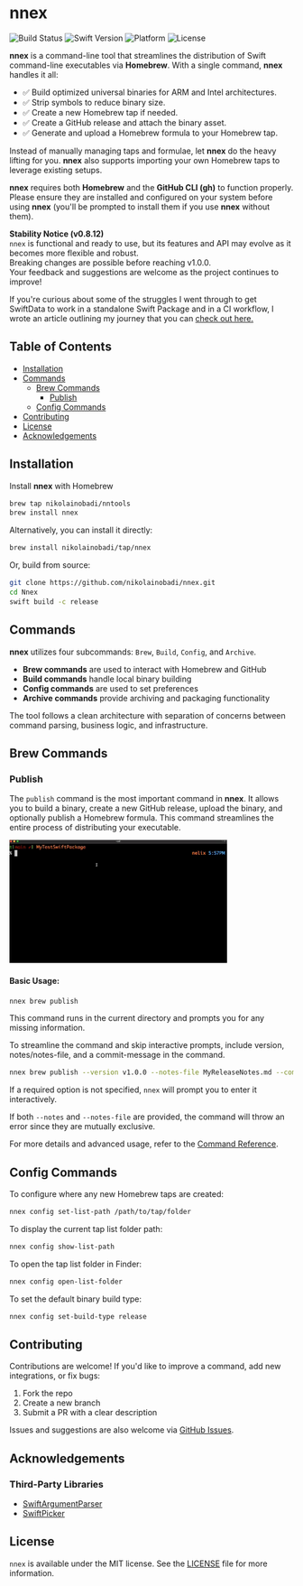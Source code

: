 # nnex

![Build Status](https://github.com/nikolainobadi/nnex/actions/workflows/ci.yml/badge.svg)
![Swift Version](https://badgen.net/badge/swift/6.0%2B/purple)
![Platform](https://img.shields.io/badge/platform-macOS%2014-blue)
![License](https://img.shields.io/badge/license-MIT-lightgray)

**nnex** is a command-line tool that streamlines the distribution of Swift command-line executables via **Homebrew**.
With a single command, **nnex** handles it all:

- ✅ Build optimized universal binaries for ARM and Intel architectures.
- ✅ Strip symbols to reduce binary size.
- ✅ Create a new Homebrew tap if needed.
- ✅ Create a GitHub release and attach the binary asset.
- ✅ Generate and upload a Homebrew formula to your Homebrew tap.

Instead of manually managing taps and formulae, let **nnex** do the heavy lifting for you.
**nnex** also supports importing your own Homebrew taps to leverage existing setups.

**nnex** requires both **Homebrew** and the **GitHub CLI (gh)** to function properly. Please ensure they are installed and configured on your system before using **nnex** (you'll be prompted to install them if you use **nnex** without them).

**Stability Notice (v0.8.12)**  
`nnex` is functional and ready to use, but its features and API may evolve as it becomes more flexible and robust.  
Breaking changes are possible before reaching v1.0.0.  
Your feedback and suggestions are welcome as the project continues to improve!  

If you're curious about some of the struggles I went through to get SwiftData to work in a standalone Swift Package and in a CI workflow, I wrote an article outlining my journey that you can [check out here.](https://medium.com/@nikolai.nobadi/integrating-swiftdata-into-standalone-swift-packages-6cbcb45e5893)

## Table of Contents
- [Installation](#installation)
- [Commands](#commands)
  - [Brew Commands](#brew-commands)
    - [Publish](#publish)
  - [Config Commands](#config-commands)
- [Contributing](#contributing)
- [License](#license)
- [Acknowledgements](#acknowledgements)

## Installation
Install **nnex** with Homebrew

```bash
brew tap nikolainobadi/nntools
brew install nnex
```

Alternatively, you can install it directly:
```bash
brew install nikolainobadi/tap/nnex
```

Or, build from source:
```bash
git clone https://github.com/nikolainobadi/nnex.git
cd Nnex
swift build -c release
```

## Commands
**nnex** utilizes four subcommands: `Brew`, `Build`, `Config`, and `Archive`.

- **Brew commands** are used to interact with Homebrew and GitHub
- **Build commands** handle local binary building 
- **Config commands** are used to set preferences
- **Archive commands** provide archiving and packaging functionality

The tool follows a clean architecture with separation of concerns between command parsing, business logic, and infrastructure.

## Brew Commands

### Publish
The `publish` command is the most important command in **nnex**. It allows you to build a binary, create a new GitHub release, upload the binary, and optionally publish a Homebrew formula. This command streamlines the entire process of distributing your executable.

![Publish Command Demo](Resources/nnex-publish-demo.gif)

#### Basic Usage:
```swift
nnex brew publish
```
This command runs in the current directory and prompts you for any missing information.

To streamline the command and skip interactive prompts, include version, notes/notes-file, and a commit-message in the command.

```bash
nnex brew publish --version v1.0.0 --notes-file MyReleaseNotes.md --commit-message "Updated the formula for MyCoolTool" --skip-tests
```

If a required option is not specified, `nnex` will prompt you to enter it interactively.

If both `--notes` and `--notes-file` are provided, the command will throw an error since they are mutually exclusive.

For more details and advanced usage, refer to the [Command Reference](./docs/COMMANDS.md).

## Config Commands
To configure where any new Homebrew taps are created:
```bash
nnex config set-list-path /path/to/tap/folder
```

To display the current tap list folder path:
```bash
nnex config show-list-path
```

To open the tap list folder in Finder:
```bash
nnex config open-list-folder
```

To set the default binary build type:
```bash
nnex config set-build-type release
```

## Contributing

Contributions are welcome! If you'd like to improve a command, add new integrations, or fix bugs:

1. Fork the repo
2. Create a new branch
3. Submit a PR with a clear description

Issues and suggestions are also welcome via [GitHub Issues](https://github.com/nikolainobadi/nnex/issues).

## Acknowledgements

### Third-Party Libraries
- [SwiftArgumentParser](https://github.com/apple/swift-argument-parser)
- [SwiftPicker](https://github.com/nikolainobadi/SwiftPicker)

## License

`nnex` is available under the MIT license. See the [LICENSE](LICENSE) file for more information.
